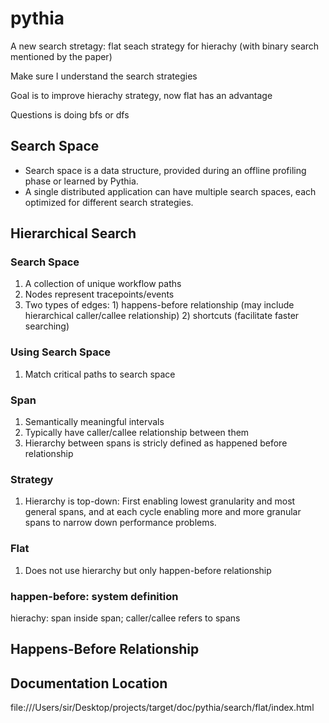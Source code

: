 # pythia

A new search stretagy: flat seach strategy for hierachy (with binary search mentioned by the paper)

Make sure I understand the search strategies

Goal is to improve hierachy strategy, now flat has an advantage

Questions is doing bfs or dfs


## Search Space
* Search space is a data structure, provided during an offline profiling phase or learned by Pythia.
* A single distributed application can have multiple search spaces, each optimized for different search strategies.


## Hierarchical Search
### Search Space
1. A collection of unique workflow paths
2. Nodes represent tracepoints/events
3. Two types of edges: 1) happens-before relationship (may include hierarchical caller/callee relationship) 2) shortcuts (facilitate faster searching)

### Using Search Space
1. Match critical paths to search space

### Span
1. Semantically meaningful intervals
2. Typically have caller/callee relationship between them
3. Hierarchy between spans is stricly defined as happened before relationship 

### Strategy
1. Hierarchy is top-down: First enabling lowest granularity and most general spans, and at each cycle enabling more and more granular spans to narrow down performance problems.

### Flat
1. Does not use hierarchy but only happen-before relationship

### happen-before: system definition
hierachy: span inside span; caller/callee refers to spans

## Happens-Before Relationship

## Documentation Location
file:///Users/sir/Desktop/projects/target/doc/pythia/search/flat/index.html
